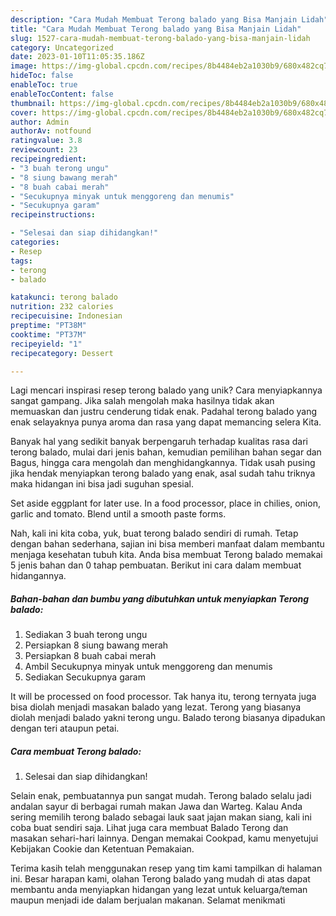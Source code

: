 ```yaml
---
description: "Cara Mudah Membuat Terong balado yang Bisa Manjain Lidah"
title: "Cara Mudah Membuat Terong balado yang Bisa Manjain Lidah"
slug: 1527-cara-mudah-membuat-terong-balado-yang-bisa-manjain-lidah
category: Uncategorized
date: 2023-01-10T11:05:35.186Z
image: https://img-global.cpcdn.com/recipes/8b4484eb2a1030b9/680x482cq70/terong-balado-foto-resep-utama.jpg
hideToc: false
enableToc: true
enableTocContent: false
thumbnail: https://img-global.cpcdn.com/recipes/8b4484eb2a1030b9/680x482cq70/terong-balado-foto-resep-utama.jpg
cover: https://img-global.cpcdn.com/recipes/8b4484eb2a1030b9/680x482cq70/terong-balado-foto-resep-utama.jpg
author: Admin
authorAv: notfound
ratingvalue: 3.8
reviewcount: 23
recipeingredient:
- "3 buah terong ungu"
- "8 siung bawang merah"
- "8 buah cabai merah"
- "Secukupnya minyak untuk menggoreng dan menumis"
- "Secukupnya garam"
recipeinstructions:

- "Selesai dan siap dihidangkan!"
categories:
- Resep
tags:
- terong
- balado

katakunci: terong balado 
nutrition: 232 calories
recipecuisine: Indonesian
preptime: "PT38M"
cooktime: "PT37M"
recipeyield: "1"
recipecategory: Dessert

---
```





Lagi mencari inspirasi resep terong balado yang unik? Cara menyiapkannya sangat gampang. Jika salah mengolah maka hasilnya tidak akan memuaskan dan justru cenderung tidak enak. Padahal terong balado yang enak selayaknya punya aroma dan rasa yang dapat memancing selera Kita.





Banyak hal yang sedikit banyak berpengaruh terhadap kualitas rasa dari terong balado, mulai dari jenis bahan, kemudian pemilihan bahan segar dan Bagus, hingga cara mengolah dan menghidangkannya. Tidak usah pusing jika hendak menyiapkan terong balado yang enak,      asal sudah tahu triknya maka hidangan ini bisa jadi suguhan spesial.














Set aside eggplant for later use. In a food processor, place in chilies, onion, garlic and tomato. Blend until a smooth paste forms.






Nah, kali ini kita coba, yuk, buat terong balado sendiri di rumah. Tetap dengan bahan sederhana, sajian ini bisa memberi manfaat dalam membantu menjaga kesehatan tubuh kita. Anda bisa membuat Terong balado memakai 5 jenis bahan dan 0 tahap pembuatan. Berikut ini cara dalam membuat hidangannya.

<!--inarticleads1-->

##### Bahan-bahan dan bumbu yang dibutuhkan untuk menyiapkan Terong balado:

1. Sediakan 3 buah terong ungu
1. Persiapkan 8 siung bawang merah
1. Persiapkan 8 buah cabai merah
1. Ambil Secukupnya minyak untuk menggoreng dan menumis
1. Sediakan Secukupnya garam


It will be processed on food processor. Tak hanya itu, terong ternyata juga bisa diolah menjadi masakan balado yang lezat. Terong yang biasanya diolah menjadi balado yakni terong ungu. Balado terong biasanya dipadukan dengan teri ataupun petai. 

<!--inarticleads2-->

##### Cara membuat Terong balado:


1. Selesai dan siap dihidangkan!

Selain enak, pembuatannya pun sangat mudah. Terong balado selalu jadi andalan sayur di berbagai rumah makan Jawa dan Warteg. Kalau Anda sering memilih terong balado sebagai lauk saat jajan makan siang, kali ini coba buat sendiri saja. Lihat juga cara membuat Balado Terong dan masakan sehari-hari lainnya. Dengan memakai Cookpad, kamu menyetujui Kebijakan Cookie dan Ketentuan Pemakaian. 

Terima kasih telah menggunakan resep yang tim kami tampilkan di halaman ini. Besar harapan kami, olahan Terong balado yang mudah di atas dapat membantu anda menyiapkan hidangan yang lezat untuk keluarga/teman maupun menjadi ide dalam berjualan makanan. Selamat menikmati
